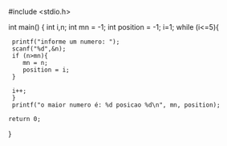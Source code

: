 #include <stdio.h>

int main()
{
 int i,n;
 int mn = -1;
 int position = -1;
 i=1;
 while (i<=5){
     
     printf("informe um numero: ");
     scanf("%d",&n);
     if (n>mn){
        mn = n;
        position = i;
     }
     
     i++;
     }
     printf("o maior numero é: %d posicao %d\n", mn, position);

    return 0;
}
